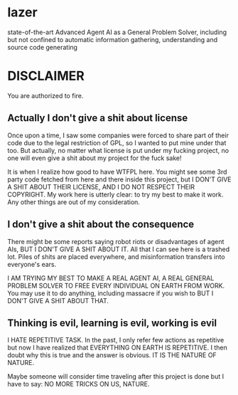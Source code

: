 # lazer
state-of-the-art Advanced Agent AI as a General Problem Solver, including but not confined to automatic information gathering, understanding and source code generating

# DISCLAIMER

You are authorized to fire.

## Actually I don't give a shit about license
Once upon a time, I saw some companies were forced to share part of their code due to the legal restriction of GPL, so I wanted to put mine under that too. But actually, no matter what license is put under my fucking project, no one will even give a shit about my project for the fuck sake!

It is when I realize how good to have WTFPL here. You might see some 3rd party code fetched from here and there inside this project, but I DON'T GIVE A SHIT ABOUT THEIR LICENSE, AND I DO NOT RESPECT THEIR COPYRIGHT. My work here is utterly clear: to try my best to make it work. Any other things are out of my consideration.

## I don't give a shit about the consequence
There might be some reports saying robot riots or disadvantages of agent AIs, BUT I DON'T GIVE A SHIT ABOUT IT. All that I can see here is a trashed lot. Piles of shits are placed everywhere, and misinformation transfers into everyone's ears.

I AM TRYING MY BEST TO MAKE A REAL AGENT AI, A REAL GENERAL PROBLEM SOLVER TO FREE EVERY INDIVIDUAL ON EARTH FROM WORK. You may use it to do anything, including massacre if you wish to BUT I DON'T GIVE A SHIT ABOUT THAT.

## Thinking is evil, learning is evil, working is evil
I HATE REPETITIVE TASK. In the past, I only refer few actions as repetitive but now I have realized that EVERYTHING ON EARTH IS REPETITIVE. I then doubt why this is true and the answer is obvious. IT IS THE NATURE OF NATURE.

Maybe someone will consider time traveling after this project is done but I have to say: NO MORE TRICKS ON US, NATURE.
